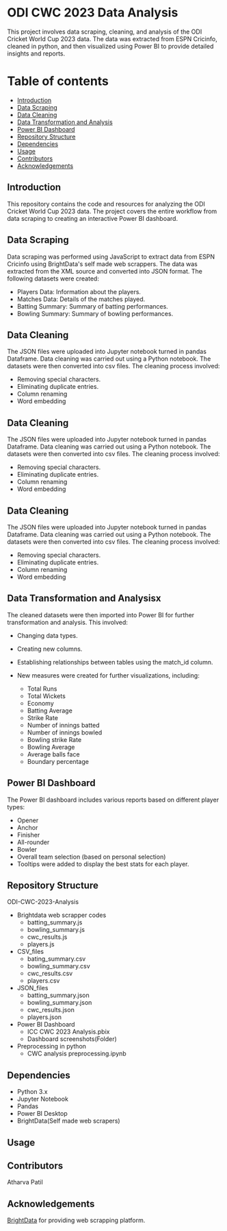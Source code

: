 
# ODI CWC 2023 Data Analysis

This project involves data scraping, cleaning, and analysis of the ODI Cricket World Cup 2023 data. The data was extracted from ESPN Cricinfo, cleaned in python, and then visualized using Power BI to provide detailed insights and reports.


# Table of contents

- [Introduction](#Introduction)
- [Data Scraping](#Data-Scraping)
- [Data Cleaning](#Data-Cleaning)
- [Data Transformation and Analysis](#Data-Transformation-and-Analysis)
- [Power BI Dashboard](#Power-BI-Dashboard)
- [Repository Structure](#Repository-Structure)
- [Dependencies](#Dependencies)
- [Usage](#Usage)
- [Contributors](#Contributors)
- [Acknowledgements](#Acknowledgements)

## Introduction

This repository contains the code and resources for analyzing the ODI Cricket World Cup 2023 data. The project covers the entire workflow from data scraping to creating an interactive Power BI dashboard.
## Data Scraping

Data scraping was performed using JavaScript to extract data from ESPN Cricinfo using BrightData's self made web scrappers. The data was extracted from the XML source and converted into JSON format. The following datasets were created:

- Players Data: Information about the players.
- Matches Data: Details of the matches played.
- Batting Summary: Summary of batting performances.
- Bowling Summary: Summary of bowling performances.
## Data Cleaning

The JSON files were uploaded into Jupyter notebook turned in pandas Dataframe. Data cleaning was carried out using a Python notebook. The datasets were then converted into csv files. The cleaning process involved:

- Removing special characters.
- Eliminating duplicate entries.
- Column renaming
- Word embedding
## Data Cleaning

The JSON files were uploaded into Jupyter notebook turned in pandas Dataframe. Data cleaning was carried out using a Python notebook. The datasets were then converted into csv files. The cleaning process involved:

- Removing special characters.
- Eliminating duplicate entries.
- Column renaming
- Word embedding
## Data Cleaning

The JSON files were uploaded into Jupyter notebook turned in pandas Dataframe. Data cleaning was carried out using a Python notebook. The datasets were then converted into csv files. The cleaning process involved:

- Removing special characters.
- Eliminating duplicate entries.
- Column renaming
- Word embedding
## Data Transformation and Analysisx

The cleaned datasets were then imported into Power BI for further transformation and analysis. This involved:

- Changing data types.
- Creating new columns.
- Establishing relationships between tables using the match_id column.
- New measures were created for further visualizations, including:

    - Total Runs
    - Total Wickets
    - Economy
    - Batting Average
    - Strike Rate
    - Number of innings batted
    - Number of innings bowled
    - Bowling strike Rate
    - Bowling Average
    - Average balls face
    - Boundary percentage
## Power BI Dashboard

The Power BI dashboard includes various reports based on different player types:

- Opener
- Anchor
- Finisher
- All-rounder
- Bowler
- Overall team selection (based on personal selection)
- Tooltips were added to display the best stats for each player.
## Repository Structure

ODI-CWC-2023-Analysis

- Brightdata web scrapper codes
    - batting_summary.js
    - bowling_summary.js
    - cwc_results.js
    - players.js
- CSV_files
    - bating_summary.csv
    - bowling_summary.csv
    - cwc_results.csv
    - players.csv
- JSON_files
    - batting_summary.json
    - bowling_summary.json
    - cwc_results.json
    - players.json
- Power BI Dashboard
    - ICC CWC 2023 Analysis.pbix
    - Dashboard screenshots(Folder)
- Preprocessing in python
    - CWC analysis preprocessing.ipynb
## Dependencies

- Python 3.x
- Jupyter Notebook
- Pandas
- Power BI Desktop
- BrightData(Self made web scrapers)
## Usage
## Contributors

Atharva Patil
## Acknowledgements

[BrightData](https://brightdata.com/) for providing web scrapping platform.
